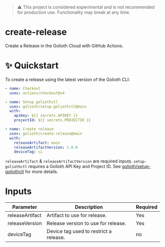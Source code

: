 > :warning: This project is considered experimental and is not recommended for production use. Functionality may break at any time.

# create-release
Create a Release in the Golioth Cloud with GitHub Actions.

# ✨ Quickstart

To create a release using the latest version of the Golioth CLI:

```yaml
- name: Checkout
  uses: actions/checkout@v4

- name: Setup goliothctl
  uses: golioth/setup-goliothctl@main
  with:
    apiKey: ${{ secrets.APIKEY }}
    projectId: ${{ secrets.PROJECTID }}

- name: Create release
  uses: golioth/create-release@main
  with:
    releaseArtifact: main
    releaseArtifactVersion: 1.0.0
    deviceTag: ci
```

`releaseArtifact` & `releaseArtifactVersion` are required inputs. `setup-goliothctl` requires a Golioth API Key and Project ID. See [golioth/setup-goliothctl](https://github.com/golioth/setup-goliothctl) for more details.

# Inputs

| Parameter | Description | Required |
| --- | --- | --- |
| releaseArtifact | Artifact to use for release. | Yes |
| releaseVersion | Release version to use for release. | Yes |
| deviceTag | Device tag used to restrict a release. | no |